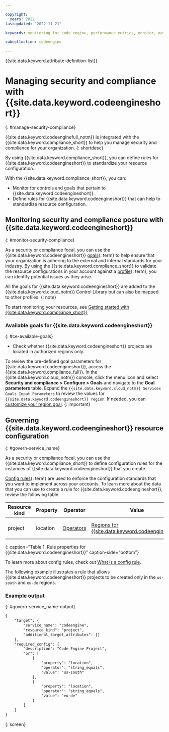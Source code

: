 ```yaml
---

copyright:
  years: 2022
lastupdated: "2022-11-21"

keywords: monitoring for code engine, performance metrics, monitor, metrics, requests, pods, application, attributes, jobrun, panic mode

subcollection: codeengine

---
```


{{site.data.keyword.attribute-definition-list}}

# Managing security and compliance with {{site.data.keyword.codeengineshort}}
{: #manage-security-compliance}

{{site.data.keyword.codeenginefull_notm}} is integrated with the {{site.data.keyword.compliance_short}} to help you manage security and compliance for your organization.
{: shortdesc}


By using {{site.data.keyword.compliance_short}}, you can define rules for {{site.data.keyword.codeengineshort}} to standardize your resource configuration.

With the {{site.data.keyword.compliance_short}}, you can:

* Monitor for controls and goals that pertain to {{site.data.keyword.codeengineshort}}.
* Define rules for {{site.data.keyword.codeengineshort}} that can help to standardize resource configuration.

## Monitoring security and compliance posture with {{site.data.keyword.codeengineshort}}
{: #monitor-security-compliance}

As a security or compliance focal, you can use the {{site.data.keyword.codeengineshort}} [goals](#x2117978){: term} to help ensure that your organization is adhering to the external and internal standards for your industry. By using the {{site.data.keyword.compliance_short}} to validate the resource configurations in your account against a [profile](#x2034950){: term}, you can identify potential issues as they arise.

All the goals for {{site.data.keyword.codeengineshort}} are added to the {{site.data.keyword.cloud_notm}} Control Library but can also be mapped to other profiles.
{: note}

To start monitoring your resources, see [Getting started with {{site.data.keyword.compliance_short}}](/docs/security-compliance?topic=security-compliance-getting-started)

### Available goals for {{site.data.keyword.codeengineshort}}
{: #ce-available-goals}

- Check whether {{site.data.keyword.codeengineshort}} projects are located in authorized regions only.

To review the pre-defined goal parameters for {{site.data.keyword.codeengineshort}}, access the {{site.data.keyword.compliance_full}}. In the {{site.data.keyword.cloud_notm}} console, click the menu icon and select **Security and compliance > Configure > Goals** and navigate to the **Goal parameters** table. Expand the `{{site.data.keyword.cloud_notm}} Services Goals Input Parameters` to review the values for `{{site.data.keyword.codeengineshort}} region`. If needed, you can [customize your region goal](/docs/security-compliance?topic=security-compliance-custom-goals). 
{: important}

## Governing {{site.data.keyword.codeengineshort}} resource configuration
{: #govern-service_name}

As a security or compliance focal, you can use the {{site.data.keyword.compliance_short}} to define configuration rules for the instances of {{site.data.keyword.codeengineshort}} that you create.

[Config rules](#x3084914){: term} are used to enforce the configuration standards that you want to implement across your accounts. To learn more about the data that you can use to create a rule for {{site.data.keyword.codeengineshort}}, review the following table.

| Resource kind | Property | Operator | Value | Description |
|---------------|----------|---------------|-------|-------------|
| project | location | [Operators](/docs/security-compliance?topic=security-compliance-formatting-rules-templates#operators)  | [Regions for {{site.data.keyword.codeengineshort}}](/docs/codeengine?topic=codeengine-regions) | The location in which {{site.data.keyword.codeengineshort}} projects can be created.  |
{: caption="Table 1. Rule properties for {{site.data.keyword.codeengineshort}}" caption-side="bottom"}

To learn more about config rules, check out [What is a config rule](/docs/security-compliance?topic=security-compliance-what-is-governance).

The following example illustrates a rule that allows {{site.data.keyword.codeengineshort}} projects to be created only in the `us-south` and `eu-de` regions. 

### Example output
{: #govern-service_name-output}

```txt
{
	"target": {
		"service_name": "codeengine",
		"resource_kind": "project",
		"additional_target_attributes": []
	},
	"required_config": {
		"description": "Code Engine Project",
		"or": [
			{
				"property": "location",
				"operator": "string_equals",
				"value": "us-south"
			},
			{
				"property": "location",
				"operator": "string_equals",
				"value": "eu-de"
			}
		]
	}
}
```
{: screen}



